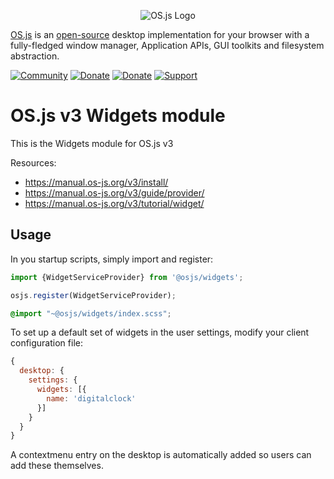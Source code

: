 <p align="center">
  <img alt="OS.js Logo" src="https://raw.githubusercontent.com/os-js/gfx/master/logo-big.png" />
</p>

[OS.js](https://www.os-js.org/) is an [open-source](https://raw.githubusercontent.com/os-js/OS.js/master/LICENSE) desktop implementation for your browser with a fully-fledged window manager, Application APIs, GUI toolkits and filesystem abstraction.

[![Community](https://img.shields.io/badge/join-community-green.svg)](https://community.os-js.org/)
[![Donate](https://img.shields.io/badge/liberapay-donate-yellowgreen.svg)](https://liberapay.com/os-js/)
[![Donate](https://img.shields.io/badge/paypal-donate-yellow.svg)](https://www.paypal.com/cgi-bin/webscr?cmd=_donations&business=andersevenrud%40gmail%2ecom&lc=NO&currency_code=USD&bn=PP%2dDonationsBF%3abtn_donate_SM%2egif%3aNonHosted)
[![Support](https://img.shields.io/badge/patreon-support-orange.svg)](https://www.patreon.com/user?u=2978551&ty=h&u=2978551)

# OS.js v3 Widgets module

This is the Widgets module for OS.js v3

Resources:

* https://manual.os-js.org/v3/install/
* https://manual.os-js.org/v3/guide/provider/
* https://manual.os-js.org/v3/tutorial/widget/

## Usage

In you startup scripts, simply import and register:

```javascript
import {WidgetServiceProvider} from '@osjs/widgets';

osjs.register(WidgetServiceProvider);
```

```css
@import "~@osjs/widgets/index.scss";
```

To set up a default set of widgets in the user settings, modify your client configuration file:

```javascript
{
  desktop: {
    settings: {
      widgets: [{
        name: 'digitalclock'
      }]
    }
  }
}
```

A contextmenu entry on the desktop is automatically added so users can add these themselves.
